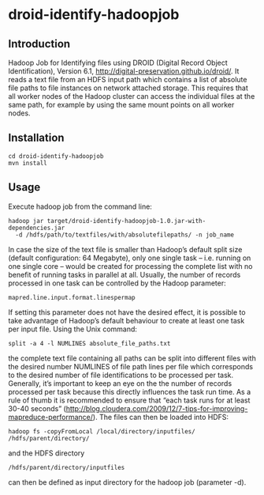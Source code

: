 droid-identify-hadoopjob
========================

Introduction
------------

Hadoop Job for Identifying files using  DROID (Digital Record Object 
Identification), Version 6.1, http://digital-preservation.github.io/droid/. 
It reads a text file from an HDFS input path which contains a list of absolute 
file paths to file instances on network attached storage. This requires that all 
worker nodes of the Hadoop cluster can access the individual files at the
same path, for example by using the same mount points on all worker nodes.

Installation
------------

    cd droid-identify-hadoopjob
    mvn install

Usage
-----

Execute hadoop job from the command line:

    hadoop jar target/droid-identify-hadoopjob-1.0.jar-with-dependencies.jar 
      -d /hdfs/path/to/textfiles/with/absolutefilepaths/ -n job_name

In case the size of the text file is smaller than Hadoop’s default split size 
(default configuration: 64 Megabyte), only one single task – i.e. running on 
one single core – would be created for processing the complete list with no 
benefit of running tasks in parallel at all.
Usually, the number of records processed in one task can be controlled by the 
Hadoop parameter:  

    mapred.line.input.format.linespermap

If setting this parameter does not have the desired effect, it is possible to 
take advantage of Hadoop’s default behaviour to create at least one task per 
input file. Using the Unix command:

    split -a 4 -l NUMLINES absolute_file_paths.txt

the complete text file containing all paths can be split into different files 
with the desired number NUMLINES of file path lines per file which corresponds 
to the desired number of file identifications to be processed per task.
Generally, it’s important to keep an eye on the the number of records processed 
per task because this directly influences the task run time. As a rule of thumb 
it is recommended to ensure that “each task runs for at least 30-40 seconds” 
(http://blog.cloudera.com/2009/12/7-tips-for-improving-mapreduce-performance/).
The files can then be loaded into HDFS: 

    hadoop fs -copyFromLocal /local/directory/inputfiles/ /hdfs/parent/directory/

and the HDFS directory

    /hdfs/parent/directory/inputfiles

can then be defined as input directory for the hadoop job (parameter -d).